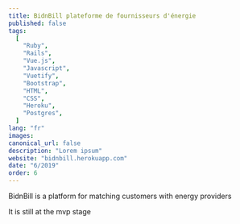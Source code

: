 ```yaml
---
title: BidnBill plateforme de fournisseurs d'énergie
published: false
tags:
  [
    "Ruby",
    "Rails",
    "Vue.js",
    "Javascript",
    "Vuetify",
    "Bootstrap",
    "HTML",
    "CSS",
    "Heroku",
    "Postgres",
  ]
lang: "fr"
images:
canonical_url: false
description: "Lorem ipsum"
website: "bidnbill.herokuapp.com"
date: "6/2019"
order: 6
---
```


BidnBill is a platform for matching customers with energy providers

It is still at the mvp stage
